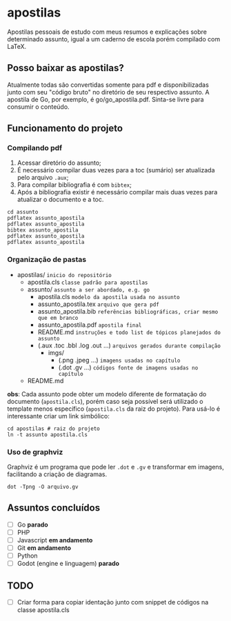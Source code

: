 # apostilas
Apostilas pessoais de estudo com meus resumos e explicações sobre determinado assunto, igual a um caderno de escola porém compilado com LaTeX.

## Posso baixar as apostilas?
Atualmente todas são convertidas somente para pdf e disponibilizadas junto com seu "código bruto" no diretório de seu respectivo assunto. A apostila de Go, por exemplo, é go/go_apostila.pdf. Sinta-se livre para consumir o conteúdo.

## Funcionamento do projeto
### Compilando pdf
1. Acessar diretório do assunto;
2. É necessário compilar duas vezes para a toc (sumário) ser atualizada pelo arquivo ``.aux``;
3. Para compilar bibliografia é com ``bibtex``;
4. Após a bibliografia existir é necessário compilar mais duas vezes para atualizar o documento e a toc.

```shell
cd assunto
pdflatex assunto_apostila
pdflatex assunto_apostila
bibtex assunto_apostila
pdflatex assunto_apostila
pdflatex assunto_apostila
```

### Organização de pastas
* apostilas/ ``inicio do repositório``
    * apostila.cls ``classe padrão para apostilas``
    * assunto/ ``assunto a ser abordado, e.g. go``
        * apostila.cls ``modelo da apostila usada no assunto``
        * assunto_apostila.tex ``arquivo que gera pdf``
        * assunto_apostila.bib ``referências bibliográficas, criar mesmo que em branco``
        * assunto_apostila.pdf ``apostila final``
        * README.md ``instruções e todo list de tópicos planejados do assunto``
        * (.aux .toc .bbl .log .out ...) ``arquivos gerados durante compilação``
            * imgs/
                * (.png .jpeg ...) ``imagens usadas no capítulo``
                * (.dot .gv ...) ``códigos fonte de imagens usadas no capítulo``
    * README.md

**obs**: Cada assunto pode obter um modelo diferente de formatação do documento (``apostila.cls``), porém caso seja possível será utilizado o template menos específico (``apostila.cls`` da raiz do projeto). Para usá-lo é interessante criar um link simbólico:
```shell
cd apostilas # raiz do projeto
ln -t assunto apostila.cls
```

### Uso de graphviz
Graphviz é um programa que pode ler ``.dot`` e ``.gv`` e transformar em imagens, facilitando a criação de diagramas.
```shell
dot -Tpng -O arquivo.gv
```

## Assuntos concluídos
* [ ] Go **parado**
* [ ] PHP
* [ ] Javascript **em andamento**
* [ ] Git **em andamento**
* [ ] Python
* [ ] Godot (engine e linguagem) **parado**

## TODO
* [ ] Criar forma para copiar identação junto com snippet de códigos na classe apostila.cls
